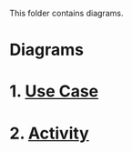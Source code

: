 This folder contains diagrams.

# Diagrams

# 1. [Use Case](https://github.com/Shalynishka/ExRates/blob/master/Diagrams/Use%20case.png)

# 2. [Activity](https://github.com/Shalynishka/ExRates/blob/master/Diagrams/Activity.png)
